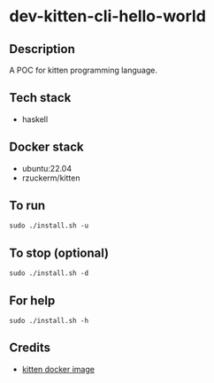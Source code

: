 # dev-kitten-cli-hello-world

## Description
A POC for kitten programming language.

## Tech stack
- haskell

## Docker stack
- ubuntu:22.04
- rzuckerm/kitten

## To run
`sudo ./install.sh -u`

## To stop (optional)
`sudo ./install.sh -d`

## For help
`sudo ./install.sh -h`

## Credits
- [kitten docker image](https://github.com/rzuckerm/kitten-docker-image.git)